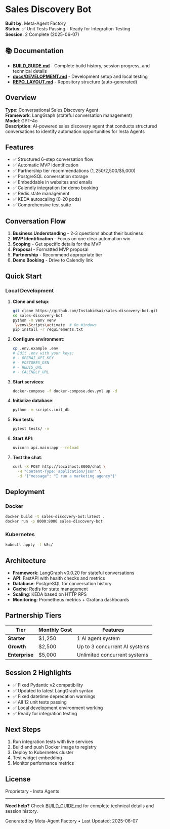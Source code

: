 # Sales Discovery Bot

**Built by**: Meta-Agent Factory  
**Status**: ✅ Unit Tests Passing - Ready for Integration Testing  
**Session**: 2 Complete (2025-06-07)

## 📚 Documentation

- **[BUILD_GUIDE.md](BUILD_GUIDE.md)** - Complete build history, session progress, and technical details
- **[docs/DEVELOPMENT.md](docs/DEVELOPMENT.md)** - Development setup and local testing
- **[REPO_LAYOUT.md](REPO_LAYOUT.md)** - Repository structure (auto-generated)

## Overview

**Type**: Conversational Sales Discovery Agent  
**Framework**: LangGraph (stateful conversation management)  
**Model**: GPT-4o  
**Description**: AI-powered sales discovery agent that conducts structured conversations to identify automation opportunities for Insta Agents

## Features

- ✅ Structured 6-step conversation flow
- ✅ Automatic MVP identification
- ✅ Partnership tier recommendations ($1,250/$2,500/$5,000)
- ✅ PostgreSQL conversation storage
- ✅ Embeddable in websites and emails
- ✅ Calendly integration for demo booking
- ✅ Redis state management
- ✅ KEDA autoscaling (0-20 pods)
- ✅ Comprehensive test suite

## Conversation Flow

1. **Business Understanding** - 2-3 questions about their business
2. **MVP Identification** - Focus on one clear automation win
3. **Scoping** - Get specific details for the MVP
4. **Proposal** - Formatted MVP proposal
5. **Partnership** - Recommend appropriate tier
6. **Demo Booking** - Drive to Calendly link

## Quick Start

### Local Development

1. **Clone and setup**:
   ```bash
   git clone https://github.com/Instabidsai/sales-discovery-bot.git
   cd sales-discovery-bot
   python -m venv venv
   .\venv\Scripts\activate  # On Windows
   pip install -r requirements.txt
   ```

2. **Configure environment**:
   ```bash
   cp .env.example .env
   # Edit .env with your keys:
   # - OPENAI_API_KEY
   # - POSTGRES_DSN
   # - REDIS_URL
   # - CALENDLY_URL
   ```

3. **Start services**:
   ```bash
   docker-compose -f docker-compose.dev.yml up -d
   ```

4. **Initialize database**:
   ```bash
   python -m scripts.init_db
   ```

5. **Run tests**:
   ```bash
   pytest tests/ -v
   ```

6. **Start API**:
   ```bash
   uvicorn api.main:app --reload
   ```

7. **Test the chat**:
   ```bash
   curl -X POST http://localhost:8000/chat \
     -H "Content-Type: application/json" \
     -d '{"message": "I run a marketing agency"}'
   ```

## Deployment

### Docker
```bash
docker build -t sales-discovery-bot:latest .
docker run -p 8000:8000 sales-discovery-bot
```

### Kubernetes
```bash
kubectl apply -f k8s/
```

## Architecture

- **Framework**: LangGraph v0.0.20 for stateful conversations
- **API**: FastAPI with health checks and metrics
- **Database**: PostgreSQL for conversation history
- **Cache**: Redis for state management
- **Scaling**: KEDA based on HTTP RPS
- **Monitoring**: Prometheus metrics + Grafana dashboards

## Partnership Tiers

| Tier | Monthly Cost | Features |
|------|--------------|----------|
| **Starter** | $1,250 | 1 AI agent system |
| **Growth** | $2,500 | Up to 3 concurrent AI systems |
| **Enterprise** | $5,000 | Unlimited concurrent systems |

## Session 2 Highlights

- ✅ Fixed Pydantic v2 compatibility
- ✅ Updated to latest LangGraph syntax
- ✅ Fixed datetime deprecation warnings
- ✅ All 12 unit tests passing
- ✅ Local development environment working
- ✅ Ready for integration testing

## Next Steps

1. Run integration tests with live services
2. Build and push Docker image to registry
3. Deploy to Kubernetes cluster
4. Test widget embedding
5. Monitor performance metrics

## License

Proprietary - Insta Agents

---

**Need help?** Check [BUILD_GUIDE.md](BUILD_GUIDE.md) for complete technical details and session history.

Generated by Meta-Agent Factory • Last Updated: 2025-06-07

